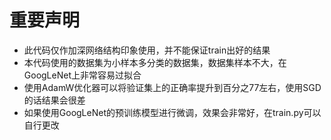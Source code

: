 # 重要声明
- 此代码仅作加深网络结构印象使用，并不能保证train出好的结果
- 本代码使用的数据集为小样本多分类的数据集，数据集样本不大，在GoogLeNet上非常容易过拟合
- 使用AdamW优化器可以将验证集上的正确率提升到百分之77左右，使用SGD的话结果会很差
- 如果使用GoogLeNet的预训练模型进行微调，效果会非常好，在train.py可以自行更改
